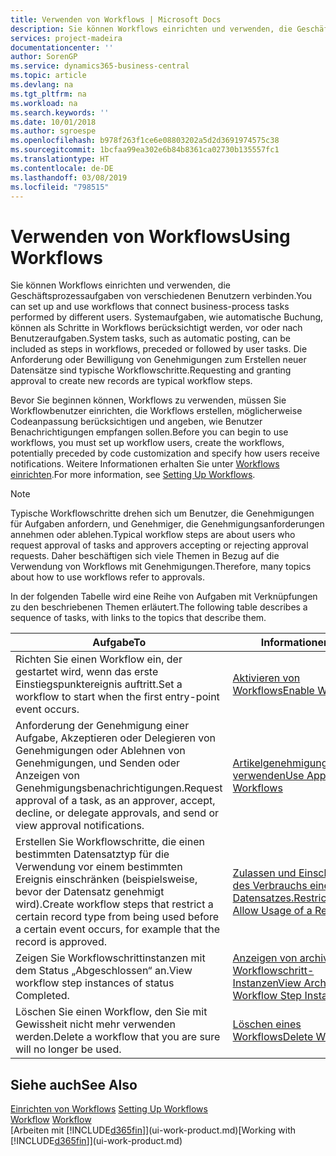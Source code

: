 ```yaml
---
title: Verwenden von Workflows | Microsoft Docs
description: Sie können Workflows einrichten und verwenden, die Geschäftsprozessaufgaben von verschiedenen Benutzern verbinden. Systemaufgaben, wie automatische Buchung, können als Schritte in Workflows berücksichtigt werden, vor oder nach Benutzeraufgaben. Die Anforderung oder Bewilligung von Genehmigungen zum Erstellen neuer Datensätze sind typische Workflowschritte.
services: project-madeira
documentationcenter: ''
author: SorenGP
ms.service: dynamics365-business-central
ms.topic: article
ms.devlang: na
ms.tgt_pltfrm: na
ms.workload: na
ms.search.keywords: ''
ms.date: 10/01/2018
ms.author: sgroespe
ms.openlocfilehash: b978f263f1ce6e08803202a5d2d3691974575c38
ms.sourcegitcommit: 1bcfaa99ea302e6b84b8361ca02730b135557fc1
ms.translationtype: HT
ms.contentlocale: de-DE
ms.lasthandoff: 03/08/2019
ms.locfileid: "798515"
---
```

# <a name="using-workflows"></a><span data-ttu-id="a3870-105">Verwenden von Workflows</span><span class="sxs-lookup"><span data-stu-id="a3870-105">Using Workflows</span></span>
<span data-ttu-id="a3870-106">Sie können Workflows einrichten und verwenden, die Geschäftsprozessaufgaben von verschiedenen Benutzern verbinden.</span><span class="sxs-lookup"><span data-stu-id="a3870-106">You can set up and use workflows that connect business-process tasks performed by different users.</span></span> <span data-ttu-id="a3870-107">Systemaufgaben, wie automatische Buchung, können als Schritte in Workflows berücksichtigt werden, vor oder nach Benutzeraufgaben.</span><span class="sxs-lookup"><span data-stu-id="a3870-107">System tasks, such as automatic posting, can be included as steps in workflows, preceded or followed by user tasks.</span></span> <span data-ttu-id="a3870-108">Die Anforderung oder Bewilligung von Genehmigungen zum Erstellen neuer Datensätze sind typische Workflowschritte.</span><span class="sxs-lookup"><span data-stu-id="a3870-108">Requesting and granting approval to create new records are typical workflow steps.</span></span>  

 <span data-ttu-id="a3870-109">Bevor Sie beginnen können, Workflows zu verwenden, müssen Sie Workflowbenutzer einrichten, die Workflows erstellen, möglicherweise Codeanpassung berücksichtigen und angeben, wie Benutzer Benachrichtigungen empfangen sollen.</span><span class="sxs-lookup"><span data-stu-id="a3870-109">Before you can begin to use workflows, you must set up workflow users, create the workflows, potentially preceded by code customization and specify how users receive notifications.</span></span> <span data-ttu-id="a3870-110">Weitere Informationen erhalten Sie unter [Workflows einrichten](across-set-up-workflows.md).</span><span class="sxs-lookup"><span data-stu-id="a3870-110">For more information, see [Setting Up Workflows](across-set-up-workflows.md).</span></span>  

> [!NOTE]  
>  <span data-ttu-id="a3870-111">Typische Workflowschritte drehen sich um Benutzer, die Genehmigungen für Aufgaben anfordern, und Genehmiger, die Genehmigungsanforderungen annehmen oder ablehen.</span><span class="sxs-lookup"><span data-stu-id="a3870-111">Typical workflow steps are about users who request approval of tasks and approvers accepting or rejecting approval requests.</span></span> <span data-ttu-id="a3870-112">Daher beschäftigen sich viele Themen in Bezug auf die Verwendung von Workflows mit Genehmigungen.</span><span class="sxs-lookup"><span data-stu-id="a3870-112">Therefore, many topics about how to use workflows refer to approvals.</span></span>  

 <span data-ttu-id="a3870-113">In der folgenden Tabelle wird eine Reihe von Aufgaben mit Verknüpfungen zu den beschriebenen Themen erläutert.</span><span class="sxs-lookup"><span data-stu-id="a3870-113">The following table describes a sequence of tasks, with links to the topics that describe them.</span></span>  

|<span data-ttu-id="a3870-114">**Aufgabe**</span><span class="sxs-lookup"><span data-stu-id="a3870-114">**To**</span></span>|<span data-ttu-id="a3870-115">**Informationen**</span><span class="sxs-lookup"><span data-stu-id="a3870-115">**See**</span></span>|  
|------------|-------------|  
|<span data-ttu-id="a3870-116">Richten Sie einen Workflow ein, der gestartet wird, wenn das erste Einstiegspunktereignis auftritt.</span><span class="sxs-lookup"><span data-stu-id="a3870-116">Set a workflow to start when the first entry-point event occurs.</span></span>|[<span data-ttu-id="a3870-117">Aktivieren von Workflows</span><span class="sxs-lookup"><span data-stu-id="a3870-117">Enable Workflows</span></span>](across-how-to-enable-workflows.md)|  
|<span data-ttu-id="a3870-118">Anforderung der Genehmigung einer Aufgabe, Akzeptieren oder Delegieren von Genehmigungen oder Ablehnen von Genehmigungen, und Senden oder Anzeigen von Genehmigungsbenachrichtigungen.</span><span class="sxs-lookup"><span data-stu-id="a3870-118">Request approval of a task, as an approver, accept, decline, or delegate approvals, and send or view approval notifications.</span></span>|[<span data-ttu-id="a3870-119">Artikelgenehmigungsworkflow verwenden</span><span class="sxs-lookup"><span data-stu-id="a3870-119">Use Approval Workflows</span></span>](across-how-use-approval-workflows.md)|  
|<span data-ttu-id="a3870-120">Erstellen Sie Workflowschritte, die einen bestimmten Datensatztyp für die Verwendung vor einem bestimmten Ereignis einschränken (beispielsweise, bevor der Datensatz genehmigt wird).</span><span class="sxs-lookup"><span data-stu-id="a3870-120">Create workflow steps that restrict a certain record type from being used before a certain event occurs, for example that the record is approved.</span></span>|[<span data-ttu-id="a3870-121"> Zulassen und Einschränken des Verbrauchs eines Datensatzes.</span><span class="sxs-lookup"><span data-stu-id="a3870-121">Restrict and Allow Usage of a Record</span></span>](across-how-to-restrict-and-allow-usage-of-a-record.md)|  
|<span data-ttu-id="a3870-122">Zeigen Sie Workflowschrittinstanzen mit dem Status „Abgeschlossen“ an.</span><span class="sxs-lookup"><span data-stu-id="a3870-122">View workflow step instances of status Completed.</span></span>|[<span data-ttu-id="a3870-123">Anzeigen von archivierten Workflowschritt-Instanzen</span><span class="sxs-lookup"><span data-stu-id="a3870-123">View Archived Workflow Step Instances</span></span>](across-how-to-view-archived-workflow-step-instances.md)|  
|<span data-ttu-id="a3870-124">Löschen Sie einen Workflow, den Sie mit Gewissheit nicht mehr verwenden werden.</span><span class="sxs-lookup"><span data-stu-id="a3870-124">Delete a workflow that you are sure will no longer be used.</span></span>|[<span data-ttu-id="a3870-125">Löschen eines Workflows</span><span class="sxs-lookup"><span data-stu-id="a3870-125">Delete Workflows</span></span>](across-how-to-delete-workflows.md)|  

## <a name="see-also"></a><span data-ttu-id="a3870-126">Siehe auch</span><span class="sxs-lookup"><span data-stu-id="a3870-126">See Also</span></span>  
<span data-ttu-id="a3870-127">[Einrichten von Workflows](across-set-up-workflows.md) </span><span class="sxs-lookup"><span data-stu-id="a3870-127">[Setting Up Workflows](across-set-up-workflows.md) </span></span>  
<span data-ttu-id="a3870-128">[Workflow](across-workflow.md) </span><span class="sxs-lookup"><span data-stu-id="a3870-128">[Workflow](across-workflow.md) </span></span>  
<span data-ttu-id="a3870-129">[Arbeiten mit [!INCLUDE[d365fin](includes/d365fin_md.md)]](ui-work-product.md)</span><span class="sxs-lookup"><span data-stu-id="a3870-129">[Working with [!INCLUDE[d365fin](includes/d365fin_md.md)]](ui-work-product.md)</span></span>
